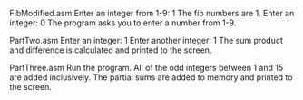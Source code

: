 FibModified.asm 
Enter an integer from 1-9: 1 The fib numbers are 1. Enter an integer: 0 The program asks you to enter a number from 1-9. 

PartTwo.asm
Enter an integer: 1 Enter another integer: 1 The sum product and difference is calculated and printed to the screen. 

PartThree.asm
Run the program. All of the odd integers between 1 and 15 are added inclusively. The partial sums are added to memory and printed to the screen. 
